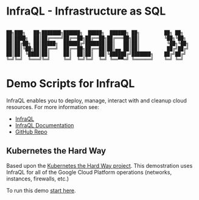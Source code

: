 # InfraQL - Infrastructure as SQL

```

██╗███╗   ██╗███████╗██████╗  █████╗  ██████╗ ██╗         ██╗ ██╗  
██║████╗  ██║██╔════╝██╔══██╗██╔══██╗██╔═══██╗██║         ╚██╗╚██╗ 
██║██╔██╗ ██║█████╗  ██████╔╝███████║██║   ██║██║          ╚██╗╚██╗
██║██║╚██╗██║██╔══╝  ██╔══██╗██╔══██║██║▄▄ ██║██║          ██╔╝██╔╝
██║██║ ╚████║██║     ██║  ██║██║  ██║╚██████╔╝███████╗    ██╔╝██╔╝ 
╚═╝╚═╝  ╚═══╝╚═╝     ╚═╝  ╚═╝╚═╝  ╚═╝ ╚══▀▀═╝ ╚══════╝    ╚═╝ ╚═╝  

```

#  Demo Scripts for InfraQL

InfraQL enables you to deploy, manage, interact with and cleanup cloud resources.  For more information see:
- [InfraQL](https://infraql.io/)
- [InfraQL Documentation](https://docs.infraql.io/)
- [GitHub Repo](https://github.com/infraql/infraql)

##  Kubernetes the Hard Way

Based upon the [Kubernetes the Hard Way project](https://github.com/kelseyhightower/kubernetes-the-hard-way).  This demostration uses InfraQL for all of the Google Cloud Platform operations (networks, instances, firewalls, etc.)

To run this demo [start here](k8s-the-hard-way/README.md).
